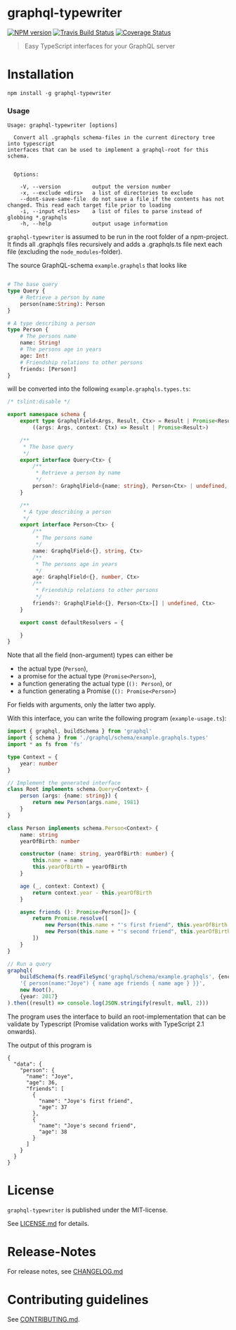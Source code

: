 # graphql-typewriter 

[![NPM version](https://img.shields.io/npm/v/graphql-typewriter.svg)](https://npmjs.com/package/graphql-typewriter)
[![Travis Build Status](https://travis-ci.org/nknapp/graphql-typewriter.svg?branch=master)](https://travis-ci.org/nknapp/graphql-typewriter)
[![Coverage Status](https://img.shields.io/coveralls/nknapp/graphql-typewriter.svg)](https://coveralls.io/r/nknapp/graphql-typewriter)

> Easy TypeScript interfaces for your GraphQL server


# Installation

```
npm install -g graphql-typewriter
```

### Usage

```
Usage: graphql-typewriter [options]

  Convert all .graphqls schema-files in the current directory tree into typescript
interfaces that can be used to implement a graphql-root for this schema.


  Options:

    -V, --version          output the version number
    -x, --exclude <dirs>   a list of directories to exclude
    --dont-save-same-file  do not save a file if the contents has not changed. This read each target file prior to loading
    -i, --input <files>    a list of files to parse instead of globbing *.graphqls
    -h, --help             output usage information
```

`graphql-typewriter` is assumed to be run in the root folder of a npm-project.
It finds all .graphqls files recursively and adds a .graphqls.ts file next each file
(excluding the `node_modules`-folder).

The source GraphQL-schema `example.graphqls` that looks like

```graphql

# The base query
type Query {
    # Retrieve a person by name
    person(name:String): Person
}

# A type describing a person
type Person {
    # The persons name
    name: String!
    # The persons age in years
    age: Int!
    # Friendship relations to other persons
    friends: [Person!]
}

```


will be converted into the following `example.graphqls.types.ts`:

```ts
/* tslint:disable */

export namespace schema {
    export type GraphqlField<Args, Result, Ctx> = Result | Promise<Result> |
        ((args: Args, context: Ctx) => Result | Promise<Result>)

    /**
     * The base query
     */
    export interface Query<Ctx> {
        /**
         * Retrieve a person by name
         */
        person?: GraphqlField<{name: string}, Person<Ctx> | undefined, Ctx>
    }

    /**
     * A type describing a person
     */
    export interface Person<Ctx> {
        /**
         * The persons name
         */
        name: GraphqlField<{}, string, Ctx>
        /**
         * The persons age in years
         */
        age: GraphqlField<{}, number, Ctx>
        /**
         * Friendship relations to other persons
         */
        friends?: GraphqlField<{}, Person<Ctx>[] | undefined, Ctx>
    }

    export const defaultResolvers = {

    }
}
```


Note that all the field (non-argument) types can either be

* the actual type (`Person`),
* a promise for the actual type (`Promise<Person>`),
* a function generating the actual type (`(): Person`), or
* a function generating a Promise (`(): Promise<Person>`)  

For fields with arguments, only the latter two apply.

With this interface, you can write the following program (`example-usage.ts`):

```ts
import { graphql, buildSchema } from 'graphql'
import { schema } from './graphql/schema/example.graphqls.types'
import * as fs from 'fs'

type Context = {
    year: number
}

// Implement the generated interface
class Root implements schema.Query<Context> {
    person (args: {name: string}) {
        return new Person(args.name, 1981)
    }
}

class Person implements schema.Person<Context> {
    name: string
    yearOfBirth: number

    constructor (name: string, yearOfBirth: number) {
        this.name = name
        this.yearOfBirth = yearOfBirth
    }

    age (_, context: Context) {
        return context.year - this.yearOfBirth
    }

    async friends (): Promise<Person[]> {
        return Promise.resolve([
            new Person(this.name + "'s first friend", this.yearOfBirth - 1),
            new Person(this.name + "'s second friend", this.yearOfBirth - 2)
        ])
    }
}

// Run a query
graphql(
    buildSchema(fs.readFileSync('graphql/schema/example.graphqls', {encoding: 'utf-8'})),
    '{ person(name:"Joye") { name age friends { name age } }}',
    new Root(),
    {year: 2017}
).then((result) => console.log(JSON.stringify(result, null, 2)))

```


The program uses the interface to build an root-implementation that can be validate 
by Typescript (Promise validation works with TypeScript 2.1 onwards).

The output of this program is 

```
{
  "data": {
    "person": {
      "name": "Joye",
      "age": 36,
      "friends": [
        {
          "name": "Joye's first friend",
          "age": 37
        },
        {
          "name": "Joye's second friend",
          "age": 38
        }
      ]
    }
  }
}
```



# License

`graphql-typewriter` is published under the MIT-license.

See [LICENSE.md](LICENSE.md) for details.


# Release-Notes
 
For release notes, see [CHANGELOG.md](CHANGELOG.md)
 
# Contributing guidelines

See [CONTRIBUTING.md](CONTRIBUTING.md).